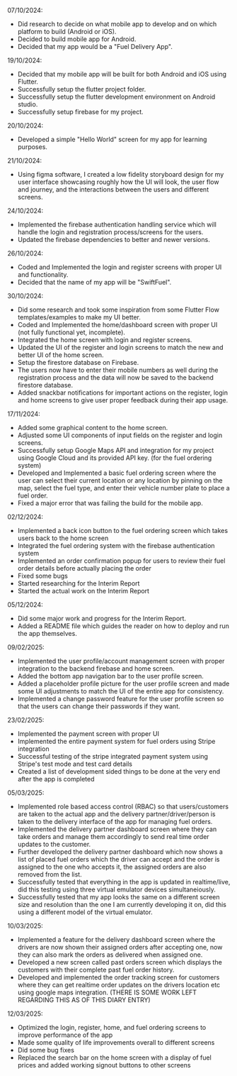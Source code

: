 07/10/2024:

+ Did research to decide on what mobile app to develop and on which platform to build (Android or iOS).
+ Decided to build mobile app for Android. 
+ Decided that my app would be a "Fuel Delivery App".

19/10/2024:

+ Decided that my mobile app will be built for both Android and iOS using Flutter. 
+ Successfully setup the flutter project folder. 
+ Successfully setup the flutter development environment on Android studio. 
+ Successfully setup firebase for my project. 

20/10/2024:

+ Developed a simple "Hello World" screen for my app for learning purposes. 

21/10/2024:

+ Using figma software, I created a low fidelity storyboard design for my user interface showcasing roughly how the UI will look, the user flow and journey, and the interactions between the users and different screens.

24/10/2024:

+ Implemented the firebase authentication handling service which will handle the login and registration process/screens for the users.
+ Updated the firebase dependencies to better and newer versions. 

26/10/2024:

+ Coded and Implemented the login and register screens with proper UI and functionality. 
+ Decided that the name of my app will be "SwiftFuel".

30/10/2024:

+ Did some research and took some inspiration from some Flutter Flow templates/examples to make my UI better.
+ Coded and Implemented the home/dashboard screen with proper UI (not fully functional yet, incomplete).
+ Integrated the home screen with login and register screens. 
+ Updated the UI of the register and login screens to match the new and better UI of the home screen. 
+ Setup the firestore database on Firebase. 
+ The users now have to enter their mobile numbers as well during the registration process and the data will now be saved to the backend firestore database. 
+ Added snackbar notifications for important actions on the register, login and home screens to give user proper feedback during their app usage. 

17/11/2024:

+ Added some graphical content to the home screen.
+ Adjusted some UI components of input fields on the register and login screens.
+ Successfully setup Google Maps API and integration for my project using Google Cloud and its provided API key. (for the fuel ordering system)
+ Developed and Implemented a basic fuel ordering screen where the user can select their current location or any location by pinning on the map, select the fuel type, and enter their vehicle number plate to place a fuel order. 
+ Fixed a major error that was failing the build for the mobile app. 

02/12/2024:

+ Implemented a back icon button to the fuel ordering screen which takes users back to the home screen
+ Integrated the fuel ordering system with the firebase authentication system
+ Implemented an order confirmation popup for users to review their fuel order details before actually placing the order
+ Fixed some bugs
+ Started researching for the Interim Report
+ Started the actual work on the Interim Report

05/12/2024:

+ Did some major work and progress for the Interim Report.
+ Added a README file which guides the reader on how to deploy and run the app themselves. 

09/02/2025:

+ Implemented the user profile/account management screen with proper integration to the backend firebase and home screen. 
+ Added the bottom app navigation bar to the user profile screen.
+ Added a placeholder profile picture for the user profile screen and made some UI adjustments to match the UI of the entire app for consistency.
+ Implemented a change password feature for the user profile screen so that the users can change their passwords if they want.

23/02/2025:

+ Implemented the payment screen with proper UI
+ Implemented the entire payment system for fuel orders using Stripe integration
+ Successful testing of the stripe integrated payment system using Stripe's test mode and test card details
+ Created a list of development sided things to be done at the very end after the app is completed 

05/03/2025:

+ Implemented role based access control (RBAC) so that users/customers are taken to the actual app and the delivery partner/driver/person is taken to the delivery interface of the app for managing fuel orders.
+ Implemented the delivery partner dashboard screen where they can take orders and manage them accordingly to send real time order updates to the customer. 
+ Further developed the delivery partner dashboard which now shows a list of placed fuel orders which the driver can accept and the order is assigned to the one who accepts it, the assigned orders are also removed from the list.
+ Successfully tested that everything in the app is updated in realtime/live, did this testing using three virtual emulator devices simultaneiously.
+ Successfully tested that my app looks the same on a different screen size and resolution than the one I am currently developing it on, did this using a different model of the virtual emulator. 

10/03/2025:

+ Implemented a feature for the delivery dashboard screen where the drivers are now shown their assigned orders after accepting one, now they can also mark the orders as delivered when assigned one.
+ Developed a new screen called past orders screen which displays the customers with their complete past fuel order history.
+ Developed and implemented the order tracking screen for customers where they can get realtime order updates on the drivers location etc using google maps integration. (THERE IS SOME WORK LEFT REGARDING THIS AS OF THIS DIARY ENTRY)

12/03/2025:

+ Optimized the login, register, home, and fuel ordering screens to improve performance of the app
+ Made some quality of life improvements overall to different screens 
+ Did some bug fixes
+ Replaced the search bar on the home screen with a display of fuel prices and added working signout buttons to other screens


 






















 



